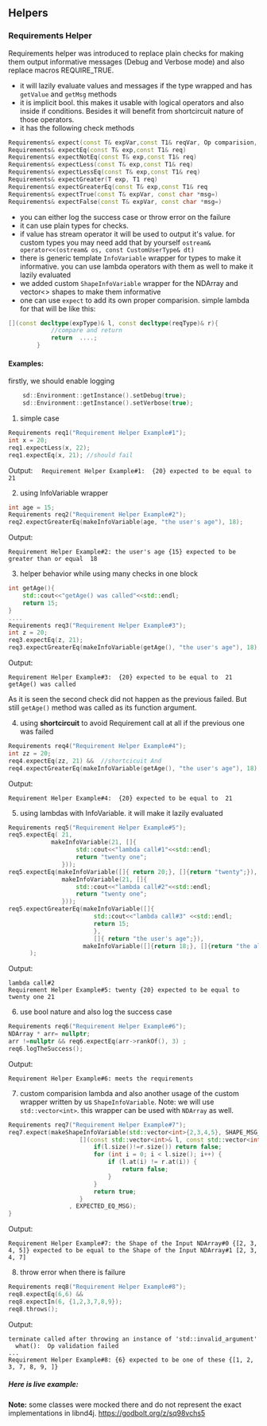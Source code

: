 ## Helpers

### Requirements Helper

Requirements helper was introduced to replace plain checks for making them output informative messages (Debug and Verbose mode) and also replace macros REQUIRE_TRUE.

- it will lazily evaluate values and messages if the type wrapped and has` getValue` and `getMsg` methods
- it is implicit bool. this makes it usable with logical operators and also inside if conditions. Besides it will benefit from shortcircuit nature of those operators.
- it has the following check methods
```cpp
Requirements& expect(const T& expVar,const T1& reqVar, Op comparision, const char *first_half="")
Requirements& expectEq(const T& exp,const T1& req)
Requirements& expectNotEq(const T& exp,const T1& req)
Requirements& expectLess(const T& exp,const T1& req)
Requirements& expectLessEq(const T& exp,const T1& req)
Requirements& expectGreater(T exp, T1 req)
Requirements& expectGreaterEq(const T& exp,const T1& req
Requirements& expectTrue(const T& expVar, const char *msg=)
Requirements& expectFalse(const T& expVar, const char *msg=)
```
- you can either log the success case or throw error on the failure
- it can use plain types for checks. 
- if value has stream operator it will be used to output it's value. for custom types you may need add that by yourself
`ostream& operator<<(ostream& os, const CustomUserType& dt)`
- there is generic template `InfoVariable` wrapper for types to make it informative. you can use lambda operators with them as well to make it lazily evaluated
- we added custom `ShapeInfoVariable` wrapper for the NDArray and vector<> shapes to make them informative
- one can use `expect` to add its own proper comparision. simple lambda for that will be like this:
```cpp
[](const decltype(expType)& l, const decltype(reqType)& r){
            //compare and return
            return  ....;
        }
```

#### Examples:

firstly, we should enable logging
```cpp
    sd::Environment::getInstance().setDebug(true);
    sd::Environment::getInstance().setVerbose(true); 
```

1. simple case

```cpp    
Requirements req1("Requirement Helper Example#1");
int x = 20;
req1.expectLess(x, 22);
req1.expectEq(x, 21); //should fail
```
    
    
Output:
```  Requirement Helper Example#1:  {20} expected to be equal to  21```

2. using InfoVariable wrapper 
```cpp
int age = 15;
Requirements req2("Requirement Helper Example#2");
req2.expectGreaterEq(makeInfoVariable(age, "the user's age"), 18);
```
Output:
```
Requirement Helper Example#2: the user's age {15} expected to be greater than or equal  18
```

3. helper behavior while using many checks in one block
```cpp
int getAge(){
    std::cout<<"getAge() was called"<<std::endl;
    return 15;
}
....
Requirements req3("Requirement Helper Example#3");
int z = 20;
req3.expectEq(z, 21); 
req3.expectGreaterEq(makeInfoVariable(getAge(), "the user's age"), 18);
```
Output:
```
Requirement Helper Example#3:  {20} expected to be equal to  21
getAge() was called
```

As it is seen the second check did not happen as the previous failed. But still ```getAge()``` method was called as its function argument.

4. using **shortcircuit** to avoid Requirement call at all if the previous one was failed
```cpp
Requirements req4("Requirement Helper Example#4");
int zz = 20;
req4.expectEq(zz, 21) &&  //shortcicuit And
req4.expectGreaterEq(makeInfoVariable(getAge(), "the user's age"), 18);
```
Output:
```
Requirement Helper Example#4:  {20} expected to be equal to  21
```
5. using lambdas with InfoVariable. it will make it lazily evaluated 
```cpp
Requirements req5("Requirement Helper Example#5"); 
req5.expectEq( 21, 
            makeInfoVariable(21, []{
                   std::cout<<"lambda call#1"<<std::endl;
                   return "twenty one";
               }));
req5.expectEq(makeInfoVariable([]{ return 20;}, []{return "twenty";}), 
               makeInfoVariable(21, []{
                   std::cout<<"lambda call#2"<<std::endl;
                   return "twenty one";
               }));
req5.expectGreaterEq(makeInfoVariable([]{
                        std::cout<<"lambda call#3" <<std::endl;
                        return 15;
                        }, 
                        []{ return "the user's age";}), 
                     makeInfoVariable([]{return 18;}, []{return "the allowed age";})
      );
```
Output:
```
lambda call#2
Requirement Helper Example#5: twenty {20} expected to be equal to twenty one 21

```

6. use bool nature and also log the success case
```cpp
Requirements req6("Requirement Helper Example#6");
NDArray * arr= nullptr;
arr !=nullptr && req6.expectEq(arr->rankOf(), 3) ;
req6.logTheSuccess();
```
Output:
```
Requirement Helper Example#6: meets the requirements
```

7. custom comparision lambda and also another usage of the custom wrapper written by us ```ShapeInfoVariable```. Note: we will use ```std::vector<int>```. this wrapper can be used with ```NDArray``` as well.
```cpp
Requirements req7("Requirement Helper Example#7");
req7.expect(makeShapeInfoVariable(std::vector<int>{2,3,4,5}, SHAPE_MSG_INPUT0), makeShapeInfoVariable(std::vector<int>{2,3,4,7}, SHAPE_MSG_INPUT1),
                    [](const std::vector<int>& l, const std::vector<int>& r){
                        if(l.size()!=r.size()) return false;
                        for (int i = 0; i < l.size(); i++) {
                            if (l.at(i) != r.at(i)) {
                                return false;
                            }
                        }
                        return true;
                    }
                 , EXPECTED_EQ_MSG);
}
```

Output:
```
Requirement Helper Example#7: the Shape of the Input NDArray#0 {[2, 3, 4, 5]} expected to be equal to the Shape of the Input NDArray#1 [2, 3, 4, 7]
```

8. throw error when there is failure
```cpp
Requirements req8("Requirement Helper Example#8");
req8.expectEq(6,6) &&
req8.expectIn(6, {1,2,3,7,8,9});
req8.throws();
```
Output:
```
terminate called after throwing an instance of 'std::invalid_argument'
  what():  Op validation failed
...
Requirement Helper Example#8: {6} expected to be one of these {[1, 2, 3, 7, 8, 9, ]}
```


##### Here is live example:
**Note:** some classes were mocked  there and do not represent the exact implementations in libnd4j. 
https://godbolt.org/z/sq98vchs5